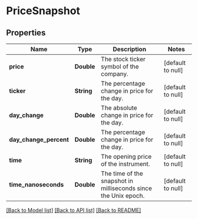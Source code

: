 # PriceSnapshot
## Properties

| Name | Type | Description | Notes |
|------------ | ------------- | ------------- | -------------|
| **price** | **Double** | The stock ticker symbol of the company. | [default to null] |
| **ticker** | **String** | The percentage change in price for the day. | [default to null] |
| **day\_change** | **Double** | The absolute change in price for the day. | [default to null] |
| **day\_change\_percent** | **Double** | The percentage change in price for the day. | [default to null] |
| **time** | **String** | The opening price of the instrument. | [default to null] |
| **time\_nanoseconds** | **Double** | The time of the snapshot in milliseconds since the Unix epoch. | [default to null] |

[[Back to Model list]](../README.md#documentation-for-models) [[Back to API list]](../README.md#documentation-for-api-endpoints) [[Back to README]](../README.md)

